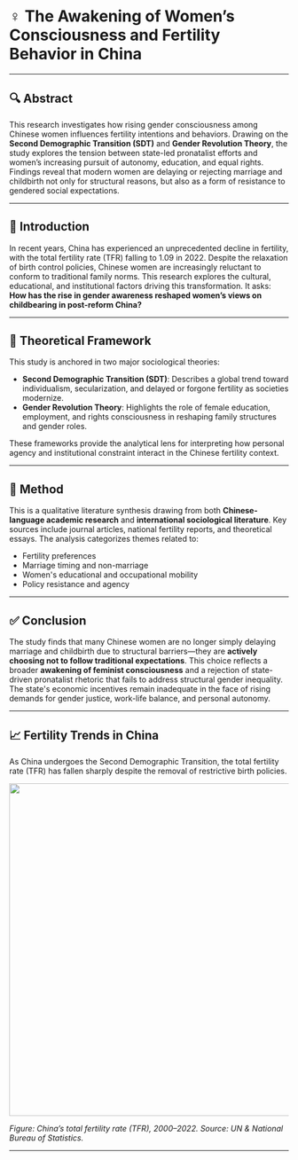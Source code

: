 # ♀️ The Awakening of Women’s Consciousness and Fertility Behavior in China

---

## 🔍 Abstract

This research investigates how rising gender consciousness among Chinese women influences fertility intentions and behaviors. Drawing on the **Second Demographic Transition (SDT)** and **Gender Revolution Theory**, the study explores the tension between state-led pronatalist efforts and women’s increasing pursuit of autonomy, education, and equal rights. Findings reveal that modern women are delaying or rejecting marriage and childbirth not only for structural reasons, but also as a form of resistance to gendered social expectations.

---

## 📖 Introduction

In recent years, China has experienced an unprecedented decline in fertility, with the total fertility rate (TFR) falling to 1.09 in 2022. Despite the relaxation of birth control policies, Chinese women are increasingly reluctant to conform to traditional family norms. This research explores the cultural, educational, and institutional factors driving this transformation. It asks: **How has the rise in gender awareness reshaped women’s views on childbearing in post-reform China?**

---

## 🧠 Theoretical Framework

This study is anchored in two major sociological theories:

- **Second Demographic Transition (SDT)**: Describes a global trend toward individualism, secularization, and delayed or forgone fertility as societies modernize.
- **Gender Revolution Theory**: Highlights the role of female education, employment, and rights consciousness in reshaping family structures and gender roles.

These frameworks provide the analytical lens for interpreting how personal agency and institutional constraint interact in the Chinese fertility context.

---

## 🧪 Method

This is a qualitative literature synthesis drawing from both **Chinese-language academic research** and **international sociological literature**. Key sources include journal articles, national fertility reports, and theoretical essays. The analysis categorizes themes related to:

- Fertility preferences
- Marriage timing and non-marriage
- Women's educational and occupational mobility
- Policy resistance and agency

---

## ✅ Conclusion

The study finds that many Chinese women are no longer simply delaying marriage and childbirth due to structural barriers—they are **actively choosing not to follow traditional expectations**. This choice reflects a broader **awakening of feminist consciousness** and a rejection of state-driven pronatalist rhetoric that fails to address structural gender inequality. The state's economic incentives remain inadequate in the face of rising demands for gender justice, work-life balance, and personal autonomy.

---

## 📈 Fertility Trends in China

As China undergoes the Second Demographic Transition, the total fertility rate (TFR) has fallen sharply despite the removal of restrictive birth policies.

<img src="assets/tfr_china.png" width="600"/>

*Figure: China’s total fertility rate (TFR), 2000–2022. Source: UN & National Bureau of Statistics.*

---

